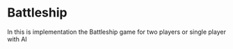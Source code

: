 # Battleship
In this is  implementation the Battleship game for two players or single player with AI
